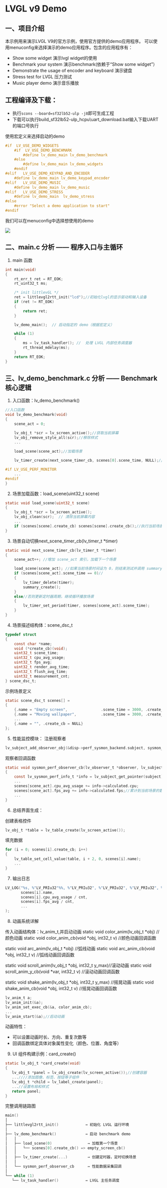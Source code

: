 # LVGL v9 Demo
## 一、项目介绍

本示例用来演示LVGL V9的官方示例，使用官方提供的demo应用程序。
可以使用menuconfig来选择演示的demo应用程序。包含的应用程序有：
- Show some widget 演示lvgl widget的使用
- Benchmark your system 演示benchmark(依赖于“Show some widget”）
- Demonstrate the usage of encoder and keyboard 演示键盘
- Stress test for LVGL 压力测试
- Music player demo 演示音乐播放

## 工程编译及下载：
- 执行`scons --board=sf32lb52-ulp -j8`即可生成工程
- 下载可以执行build_sf32lb52-ulp_hcpu\uart_download.bat输入下载UART的端口号执行
                
      

使用宏定义来选择启动的demo
```c
#if  LV_USE_DEMO_WIDGETS
    #if  LV_USE_DEMO_BENCHMARK
        #define lv_demo_main lv_demo_benchmark
    #else
        #define lv_demo_main lv_demo_widgets
    #endif
#elif   LV_USE_DEMO_KEYPAD_AND_ENCODER
    #define lv_demo_main lv_demo_keypad_encoder
#elif   LV_USE_DEMO_MUSIC
    #define lv_demo_main lv_demo_music
#elif   LV_USE_DEMO_STRESS
    #define lv_demo_main  lv_demo_stress
#else
    #error "Select a demo application to start"
#endif
```
我们可以在menuconfig中选择想使用的demo

![](assets/demo_pick.png)


## 二、main.c 分析 —— 程序入口与主循环
1. main 函数
```c
int main(void)
{
    rt_err_t ret = RT_EOK;
    rt_uint32_t ms;

    /* init littlevGL */
    ret = littlevgl2rtt_init("lcd");//初始化lvgl的显示驱动和输入设备
    if (ret != RT_EOK)
    {
        return ret;
    }

    lv_demo_main();  // 启动指定的 demo（根据宏定义）

    while (1)
    {
        ms = lv_task_handler(); //  处理 LVGL 内部任务调度器
        rt_thread_mdelay(ms);
    }
    return RT_EOK;
}
```
## 三、lv_demo_benchmark.c 分析 —— Benchmark 核心逻辑
1. 入口函数：lv_demo_benchmark()
```c
//入口函数
void lv_demo_benchmark(void)
{
    scene_act = 0;

    lv_obj_t *scr = lv_screen_active();//获取当前屏幕
    lv_obj_remove_style_all(scr);//移除样式
    ...
    
    load_scene(scene_act);//加载场景

    lv_timer_create(next_scene_timer_cb, scenes[0].scene_time, NULL);//创建定时器，切换场景

#if LV_USE_PERF_MONITOR
    ...
#endif
}
```
2. 场景加载函数：load_scene(uint32_t scene)

```c
static void load_scene(uint32_t scene)
{
    lv_obj_t *scr = lv_screen_active();
    lv_obj_clean(scr);  // 清除当前屏幕内容
    ...
    if (scenes[scene].create_cb) scenes[scene].create_cb();//执行当前场景的创建回调函数
}
```
3. 场景自动切换next_scene_timer_cb(lv_timer_t *timer)
```c
static void next_scene_timer_cb(lv_timer_t *timer)
{
    scene_act++; //增加 scene_act 索引，加载下一个场景

    load_scene(scene_act); //如果当前场景时间设为 0，则结束测试并调用 summary_create()
    if (scenes[scene_act].scene_time == 0)//
    {
        lv_timer_delete(timer);
        summary_create();
    }
    else//否则更新定时器周期，继续循环播放场景
    {
        lv_timer_set_period(timer, scenes[scene_act].scene_time);
    }
}
```
4. 场景描述结构体：scene_dsc_t
```c
typedef struct
{
    const char *name;
    void (*create_cb)(void);
    uint32_t scene_time;
    uint32_t cpu_avg_usage;
    uint32_t fps_avg;
    uint32_t render_avg_time;
    uint32_t flush_avg_time;
    uint32_t measurement_cnt;
} scene_dsc_t;
```
示例场景定义
```c
static scene_dsc_t scenes[] =
{
    {.name = "Empty screen",               .scene_time = 3000, .create_cb = empty_screen_cb},
    {.name = "Moving wallpaper",           .scene_time = 3000, .create_cb = moving_wallpaper_cb},
    ...
    {.name = "", .create_cb = NULL}
};
```
5. 性能监控模块：
注册观察者
```c
lv_subject_add_observer_obj(&disp->perf_sysmon_backend.subject, sysmon_perf_observer_cb, title, NULL);
```
观察者回调函数
```c
static void sysmon_perf_observer_cb(lv_observer_t *observer, lv_subject_t *subject)
{
    const lv_sysmon_perf_info_t *info = lv_subject_get_pointer(subject);//获取系统监控信息(获取当前帧的 FPS、CPU 使用率、渲染/刷新耗时等信息)
    ...
    scenes[scene_act].cpu_avg_usage += info->calculated.cpu;
    scenes[scene_act].fps_avg += info->calculated.fps;//累计到当前场景的数据中供后续统计使用
    ...
}
```
6. 总结界面生成：

创建表格控件
```c
lv_obj_t *table = lv_table_create(lv_screen_active());
```
填充数据
```c
for (i = 0; scenes[i].create_cb; i++)
{
    lv_table_set_cell_value(table, i + 2, 0, scenes[i].name);
    ...
}
```
7. 输出日志
```c
LV_LOG("%s, %"LV_PRIu32"%%, %"LV_PRIu32", %"LV_PRIu32", %"LV_PRIu32", %"LV_PRIu32"\r\n",
       scenes[i].name,
       scenes[i].cpu_avg_usage / cnt,
       scenes[i].fps_avg / cnt,
       ...
);
```
8. 动画系统详解

传入动画结构体：lv_anim_t,并启动动画
static void color_anim(lv_obj_t *obj) //颜色动画 static void color_anim_cb(void *obj, int32_t v) //颜色动画回调函数

static void arc_anim(lv_obj_t *obj) //弧线动画 static void arc_anim_cb(void *obj, int32_t v) //弧线动画回调函数

static void scroll_anim(lv_obj_t *obj, int32_t y_max)//滚动动画 static void scroll_anim_y_cb(void *var, int32_t v) //滚动动画回调函数

static void shake_anim(lv_obj_t *obj, int32_t y_max) //摇晃动画 static void shake_anim_cb(void *obj, int32_t v) //摇晃动画回调函数
```c
lv_anim_t a;
lv_anim_init(&a);
lv_anim_set_exec_cb(&a, color_anim_cb);
...
lv_anim_start(&a);//启动动画
```
动画特性：

- 可以设置动画时长、方向、重复次数等
- 回调函数绑定具体对象属性变化（颜色、位置、角度等）


9. UI 组件构建示例：card_create()
```c
static lv_obj_t *card_create(void)
{
   lv_obj_t *panel = lv_obj_create(lv_screen_active());//创建容器
   ...////添加图像、标签、按钮等子组件
   lv_obj_t *child = lv_label_create(panel);
   ...//设置布局和样式
   return panel;
}
```
完整调用链路图
```c
main()
│
├── littlevgl2rtt_init()            → 初始化 LVGL 运行环境
│
├── lv_demo_benchmark()             → 启动 benchmark demo
│   │
│   ├── load_scene(0)                → 加载第一个场景
│   │   └── scenes[0].create_cb() => empty_screen_cb()
│   │
│   ├── lv_timer_create(...)         → 创建定时器，定时切换场景
│   │
│   └── sysmon_perf_observer_cb      → 性能数据采集回调
│
└── while (1)
   └── lv_task_handler()            → LVGL 主任务调度
```